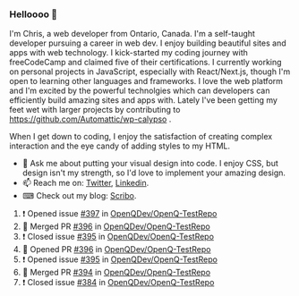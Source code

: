 ### Helloooo 👋

I'm Chris, a web developer from Ontario, Canada. I'm a self-taught developer pursuing a career in web dev. I enjoy building beautiful sites and apps with web technology.
I kick-started my coding journey with freeCodeCamp and claimed five of their certifications.  I currently working on personal projects in JavaScript, especially with React/Next.js, though I'm open to learning other languages and frameworks. I love the web platform and I'm excited by the powerful technolgies which can developers can efficiently build amazing sites and apps with. Lately I've been getting my feet wet with larger projects by contributing to https://github.com/Automattic/wp-calypso .

When I get down to coding, I enjoy the satisfaction of creating complex interaction and the eye candy of adding styles to my HTML. 

- 💬 Ask me about putting your visual design into code. I enjoy CSS, but design isn't my strength, so I'd love to implement your amazing design.
- 📫 Reach me on: [Twitter](https://twitter.com/Christo28120856), [Linkedin](https://www.linkedin.com/in/christopher-stevers-07b9a5204/).
- ⌨ Check out my blog: [Scribo](https://christopherstevers.cf).
<!--
**Christopher-Stevers/Christopher-Stevers** is a ✨ _special_ ✨ repository because its `README.md` (this file) appears on your GitHub profile.

Here are some ideas to get you started:

- 🔭 I’m currently working on ...
- 🌱 I’m currently learning ...
- 👯 I’m looking to collaborate on ...
- 🤔 I’m looking for help with ...
- 😄 Pronouns: ...
- ⚡ Fun fact: ...
-->

<!--START_SECTION:activity-->
1. ❗️ Opened issue [#397](https://github.com/OpenQDev/OpenQ-TestRepo/issues/397) in [OpenQDev/OpenQ-TestRepo](https://github.com/OpenQDev/OpenQ-TestRepo)
2. 🎉 Merged PR [#396](https://github.com/OpenQDev/OpenQ-TestRepo/pull/396) in [OpenQDev/OpenQ-TestRepo](https://github.com/OpenQDev/OpenQ-TestRepo)
3. ❗️ Closed issue [#395](https://github.com/OpenQDev/OpenQ-TestRepo/issues/395) in [OpenQDev/OpenQ-TestRepo](https://github.com/OpenQDev/OpenQ-TestRepo)
4. 💪 Opened PR [#396](https://github.com/OpenQDev/OpenQ-TestRepo/pull/396) in [OpenQDev/OpenQ-TestRepo](https://github.com/OpenQDev/OpenQ-TestRepo)
5. ❗️ Opened issue [#395](https://github.com/OpenQDev/OpenQ-TestRepo/issues/395) in [OpenQDev/OpenQ-TestRepo](https://github.com/OpenQDev/OpenQ-TestRepo)
6. 🎉 Merged PR [#394](https://github.com/OpenQDev/OpenQ-TestRepo/pull/394) in [OpenQDev/OpenQ-TestRepo](https://github.com/OpenQDev/OpenQ-TestRepo)
7. ❗️ Closed issue [#384](https://github.com/OpenQDev/OpenQ-TestRepo/issues/384) in [OpenQDev/OpenQ-TestRepo](https://github.com/OpenQDev/OpenQ-TestRepo)
<!--END_SECTION:activity-->
